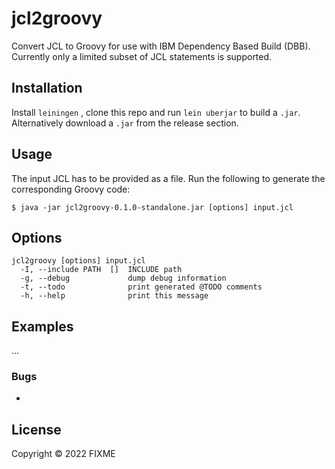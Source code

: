 # jcl2groovy

Convert JCL to Groovy for use with IBM Dependency Based Build (DBB). Currently only a limited subset of JCL statements is supported.

## Installation

Install `leiningen` , clone this repo and run `lein uberjar` to build a `.jar`. Alternatively download a `.jar` from the release section.

## Usage

The input JCL has to be provided as a file. Run the following to generate the corresponding Groovy code:

    $ java -jar jcl2groovy-0.1.0-standalone.jar [options] input.jcl

## Options

```
jcl2groovy [options] input.jcl
  -I, --include PATH  []  INCLUDE path
  -g, --debug             dump debug information
  -t, --todo              print generated @TODO comments
  -h, --help              print this message
```

## Examples

...

### Bugs

- 

## License

Copyright © 2022 FIXME


